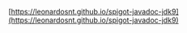[https://leonardosnt.github.io/spigot-javadoc-jdk9](https://leonardosnt.github.io/spigot-javadoc-jdk9)